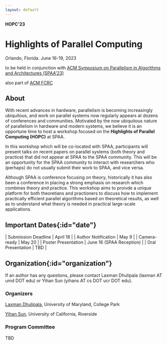 ```yaml
---
layout: default
---
```


**HOPC'23**
# **Highlights of Parallel Computing**

Orlando, Florida. June 16-19, 2023

to be held in conjunction with [ACM Symposium on Parallelism in Algorithms and Architectures (SPAA'23)](https://spaa.acm.org/)

also part of [ACM FCRC](https://fcrc.acm.org/)

## **About**

With recent advances in hardware, parallelism is becoming increasingly ubiquitous, and work on parallel systems now regularly appears at dozens of conferences and communities.
Motivated by the now ubiquitous nature of parallelism in hardware and modern systems, we believe it is an opportune time to host a workshop focused on the **Highlights of Parallel Computing (HOPC)** at SPAA.

In this workshop which will be co-located with SPAA, participants will present talks on recent papers on parallel systems (both theory and practice) that did not appear at SPAA to the SPAA community. 
This will be an opportunity for the SPAA community to interact with researchers who (perhaps) do not usually submit their work to SPAA, and vice versa. 

Although SPAA is conference focusing on theory, historically it  has also been a conference in placing a strong emphasis on research which combines theory and practice. 
This workshop aims to proivde a unique platform for both theoretians and practioners to discuss how to implement practically efficient parallel algorithms based on theoretical results, as well as to understand what theory is needed in practical large-scale applications. 

## **Important Dates**{:id="date"}

| Submission Deadline | April 18 |
| Author Notification | May 9 |
| Camera-ready | May 20 |
| Poster Presentation | June 16 (SPAA Reception) |
| Oral Presentation | TBD |

## **Organization**{:id="organization"}

If an author has any questions, please contact Laxman Dhulipala (laxman AT umd DOT edu) or Yihan Sun (yihans AT cs DOT ucr DOT edu). 

### **Organizers**

[Laxman Dhulipala](https://www.cs.umd.edu/~laxman/), University of Maryland, College Park

[Yihan Sun](https://www.cs.ucr.edu/~yihans/), University of California, Riverside

### **Program Committee**

TBD